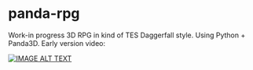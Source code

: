 # panda-rpg

Work-in progress 3D RPG in kind of TES Daggerfall style. Using Python + Panda3D. Early version video:

[![IMAGE ALT TEXT](http://img.youtube.com/vi/Dd38oLFT4PQ/0.jpg)](http://www.youtube.com/watch?v=Dd38oLFT4PQ "Video Title")
